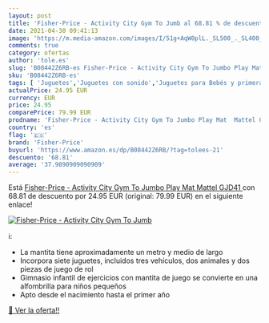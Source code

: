 ```yaml
---
layout: post
title: 'Fisher-Price - Activity City Gym To Jumb al 68.81 % de descuento'
date: 2021-04-30 09:41:13
image: 'https://m.media-amazon.com/images/I/51g+AqW0plL._SL500_._SL400_.jpg'
comments: true
category: ofertas
author: 'tole.es'
slug: 'B08442Z6RB-es Fisher-Price - Activity City Gym To Jumbo Play Mat Mattel...'
sku: 'B08442Z6RB-es'
tags: [ 'Juguetes','Juguetes con sonido','Juguetes para Bebés y primera infancia','Juguetes y juegos','fisher-price', ]
actualPrice: 24.95 EUR
currency: EUR
price: 24.95
comparePrice: 79.99 EUR
prodname: 'Fisher-Price - Activity City Gym To Jumbo Play Mat  Mattel GJD41 '
country: 'es'
flag: '🇪🇸'
brand: 'Fisher-Price'
buyurl: 'https://www.amazon.es/dp/B08442Z6RB/?tag=tolees-21'
descuento: '68.81'
average: '37.9890909090909'
---
```


Está [Fisher-Price - Activity City Gym To Jumbo Play Mat  Mattel GJD41 ](https://www.amazon.es/dp/B08442Z6RB/?tag=tolees-21) con 68.81 de descuento por 24.95 EUR (original: 79.99 EUR) en el siguiente enlace!

[![Fisher-Price - Activity City Gym To Jumb](https://m.media-amazon.com/images/I/51g+AqW0plL._SL500_._SL400_.jpg)](https://www.amazon.es/dp/B08442Z6RB/?tag=tolees-21)

ℹ️:

- La mantita tiene aproximadamente un metro y medio de largo
- Incorpora siete juguetes, incluidos tres vehículos, dos animales y dos piezas de juego de rol
- Gimnasio infantil de ejercicios con mantita de juego se convierte en una alfombrilla para niños pequeños
- Apto desde el nacimiento hasta el primer año

[🛒 Ver la oferta!!](https://www.amazon.es/dp/B08442Z6RB/?tag=tolees-21)
